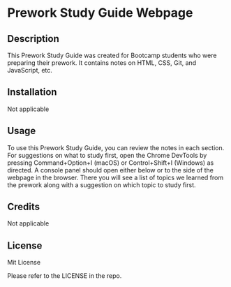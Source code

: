 # Prework Study Guide Webpage

## Description

This Prework Study Guide was created for Bootcamp students who were preparing their prework. It contains notes on HTML, CSS, Git, and JavaScript, etc.

## Installation

Not applicable

## Usage

To use this Prework Study Guide, you can review the notes in each section. For suggestions on what to study first, open the Chrome DevTools by pressing Command+Option+I (macOS) or Control+Shift+I (Windows) as directed. A console panel should open either below or to the side of the webpage in the browser. There you will see a list of topics we learned from the prework along with a suggestion on which topic to study first.

## Credits

Not applicable

## License

Mit License

Please refer to the LICENSE in the repo.
